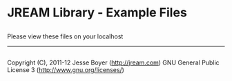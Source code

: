 # JREAM Library - Example Files
## 

Please view these files on your localhost

***
## 
Copyright (C), 2011-12 Jesse Boyer (<http://jream.com>)
GNU General Public License 3 (<http://www.gnu.org/licenses/>)